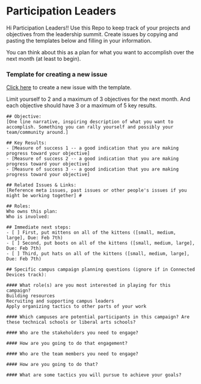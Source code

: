 # Participation Leaders
Hi Participation Leaders!! Use this Repo to keep track of your projects and objectives from the leadership summit. Create issues by copying and pasting the templates below and filling in your information.

You can think about this as a plan for what you want to accomplish over the next month (at least to begin).

### Template for creating a new issue

[Click here](https://github.com/mozilla/participation-leaders-accountability/issues/new?body=%23%23%20Objective%3A%20%0A%5BOne%20line%20narrative%2C%20inspiring%20description%20of%20what%20you%20want%20to%20accomplish.%20Something%20you%20can%20rally%20yourself%20and%20possibly%20your%20team%2Fcommunity%20around.%5D%20%0A%0A%23%23%20Key%20Results%3A%0A-%20%5BMeasure%20of%20success%201%20--%20a%20good%20indication%20that%20you%20are%20making%20progress%20toward%20your%20objective%5D%20%0A-%20%5BMeasure%20of%20success%202%20--%20a%20good%20indication%20that%20you%20are%20making%20progress%20toward%20your%20objective%5D%20%0A-%20%5BMeasure%20of%20success%203%20--%20a%20good%20indication%20that%20you%20are%20making%20progress%20toward%20your%20objective%5D%20%0A%0A%23%23%20Related%20Issues%20%26%20Links%3A%20%0A%5BReference%20meta%20issues%2C%20past%20issues%20or%20other%20people%27s%20issues%20if%20you%20might%20be%20working%20together%5D%20%23%0A%0A%23%23%20Roles%3A%0AWho%20owns%20this%20plan%3A%20%0AWho%20is%20involved%3A%20%0A%0A%23%23%20Immediate%20next%20steps%3A%20%0A-%20%5B%20%5D%20First%2C%20put%20mittens%20on%20all%20of%20the%20kittens%20(%5Bsmall%2C%20medium%2C%20large%5D%2C%20Due%3A%20Feb%207th)%20%0A-%20%5B%20%5D%20Second%2C%20put%20boots%20on%20all%20of%20the%20kittens%20(%5Bsmall%2C%20medium%2C%20large%5D%2C%20Due%3A%20Feb%207th)%20%0A-%20%5B%20%5D%20Third%2C%20put%20hats%20on%20all%20of%20the%20kittens%20(%5Bsmall%2C%20medium%2C%20large%5D%2C%20Due%3A%20Feb%207th)%20%0A%0A%23%23%20Specific%20campus%20campaign%20planning%20questions%20(ignore%20if%20in%20Connected%20Devices%20track)%3A%0A%0A%23%23%23%23%20What%20role(s)%20are%20you%20most%20interested%20in%20playing%20for%20this%20campaign%3F%0ABuilding%20resources%0ARecruiting%20and%20supporting%20campus%20leaders%0AApply%20organizing%20tactics%20to%20other%20parts%20of%20your%20work%0A%0A%23%23%23%23%20Which%20campuses%20are%20potential%20participants%20in%20this%20campaign%3F%20Are%20these%20technical%20schools%20or%20liberal%20arts%20schools%3F%0A%0A%23%23%23%23%20Who%20are%20the%20stakeholders%20you%20need%20to%20engage%3F%0A%0A%23%23%23%23%20How%20are%20you%20going%20to%20do%20that%20engagement%3F%0A%0A%23%23%23%23%20Who%20are%20the%20team%20members%20you%20need%20to%20engage%3F%0A%0A%23%23%23%23%20How%20are%20you%20going%20to%20do%20that%3F%0A%0A%23%23%23%23%20What%20are%20some%20tactics%20you%20will%20pursue%20to%20achieve%20your%20goals%3F) to create a new issue with the template.

Limit yourself to 2 and a maximum of 3 objectives for the next month. And each objective should have 3 or a maximum of 5 key results.

```
## Objective: 
[One line narrative, inspiring description of what you want to accomplish. Something you can rally yourself and possibly your team/community around.] 

## Key Results:
- [Measure of success 1 -- a good indication that you are making progress toward your objective] 
- [Measure of success 2 -- a good indication that you are making progress toward your objective] 
- [Measure of success 3 -- a good indication that you are making progress toward your objective] 

## Related Issues & Links: 
[Reference meta issues, past issues or other people's issues if you might be working together] #

## Roles:
Who owns this plan: 
Who is involved: 

## Immediate next steps: 
- [ ] First, put mittens on all of the kittens ([small, medium, large], Due: Feb 7th) 
- [ ] Second, put boots on all of the kittens ([small, medium, large], Due: Feb 7th) 
- [ ] Third, put hats on all of the kittens ([small, medium, large], Due: Feb 7th) 

## Specific campus campaign planning questions (ignore if in Connected Devices track):

#### What role(s) are you most interested in playing for this campaign?
Building resources
Recruiting and supporting campus leaders
Apply organizing tactics to other parts of your work

#### Which campuses are potential participants in this campaign? Are these technical schools or liberal arts schools?

#### Who are the stakeholders you need to engage?

#### How are you going to do that engagement?

#### Who are the team members you need to engage?

#### How are you going to do that?

#### What are some tactics you will pursue to achieve your goals?

```
